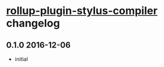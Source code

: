 # [rollup-plugin-stylus-compiler](https://github.com/RJHwang/rollup-plugin-stylus-compiler) changelog

## 0.1.0 2016-12-06

- initial
